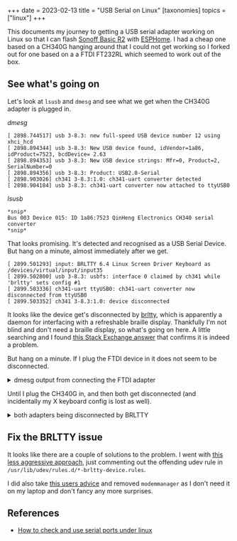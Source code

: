 +++
date = 2023-02-13
title = "USB Serial on Linux"
[taxonomies]
topics = ["linux"]
+++

This documents my journey to getting a USB serial adapter working
on Linux so that I can flash [Sonoff Basic R2](https://sonoff.tech/product/diy-smart-switches/basicr2/)
with [ESPHome](https://esphome.io/). I had a cheap one based on a CH340G
hanging around that I could not get working so I forked out for one based on 
a a FTDI FT232RL which seemed to work out of the box.

## See what's going on

Let's look at `lsusb` and `dmesg` and see what we get when the CH340G adapter is plugged in.

*dmesg*
```dmesg
[ 2898.744517] usb 3-8.3: new full-speed USB device number 12 using xhci_hcd
[ 2898.894344] usb 3-8.3: New USB device found, idVendor=1a86, idProduct=7523, bcdDevice= 2.63
[ 2898.894353] usb 3-8.3: New USB device strings: Mfr=0, Product=2, SerialNumber=0
[ 2898.894356] usb 3-8.3: Product: USB2.0-Serial
[ 2898.903026] ch341 3-8.3:1.0: ch341-uart converter detected
[ 2898.904184] usb 3-8.3: ch341-uart converter now attached to ttyUSB0
```

*lsusb*
```
*snip*
Bus 003 Device 015: ID 1a86:7523 QinHeng Electronics CH340 serial converter
*snip*
```

That looks promising. It's detected and recognised as a USB Serial Device. But hang on
a minute, almost immediately after we get.

```dmesg
[ 2899.501293] input: BRLTTY 6.4 Linux Screen Driver Keyboard as /devices/virtual/input/input35
[ 2899.502800] usb 3-8.3: usbfs: interface 0 claimed by ch341 while 'brltty' sets config #1
[ 2899.503336] ch341-uart ttyUSB0: ch341-uart converter now disconnected from ttyUSB0
[ 2899.503352] ch341 3-8.3:1.0: device disconnected
```

It looks like the device get's disconnected by [brltty](https://brltty.app/), which is apparently
a daemon for interfacing with a refreshable braille display. Thankfully I'm not blind and don't need
a braille display, so what's going on here. A little searching and I found [this
Stack Exchange answer](https://unix.stackexchange.com/a/670637) that confirms it is indeed a problem.

But hang on a minute. If I plug the FTDI device in it does not seem to be disconnected.

<details>
  <summary>dmesg output from connecting the FTDI adapter</summary>

```dmesg
[ 3205.419824] usb 3-8.3: USB disconnect, device number 12
[ 3208.506882] usb 3-8.3: new full-speed USB device number 13 using xhci_hcd
[ 3208.663598] usb 3-8.3: New USB device found, idVendor=0403, idProduct=6001, bcdDevice= 6.00
[ 3208.663608] usb 3-8.3: New USB device strings: Mfr=1, Product=2, SerialNumber=3
[ 3208.663611] usb 3-8.3: Product: FT232R USB UART
[ 3208.663613] usb 3-8.3: Manufacturer: FTDI
[ 3208.663616] usb 3-8.3: SerialNumber: AQ027NY5
[ 3208.672641] ftdi_sio 3-8.3:1.0: FTDI USB Serial Device converter detected
[ 3208.672689] usb 3-8.3: Detected FT232RL
[ 3208.673439] usb 3-8.3: FTDI USB Serial Device converter now attached to ttyUSB0
```
</details>

Until I plug the CH340G in, and then both get disconnected (and incidentally my X keyboard config is lost as well).

<details>
  <summary>both adapters being disconnected by BRLTTY</summary>

```dmesg
[ 3282.474013] input: BRLTTY 6.4 Linux Screen Driver Keyboard as /devices/virtual/input/input36
[ 3282.476515] usb 3-8.1: usbfs: interface 0 claimed by ch341 while 'brltty' sets config #1
[ 3282.477350] ch341-uart ttyUSB1: ch341-uart converter now disconnected from ttyUSB1
[ 3282.477381] ch341 3-8.1:1.0: device disconnected
[ 3283.642093] usb 3-8.3: usbfs: interface 0 claimed by ftdi_sio while 'brltty' sets config #1
[ 3283.643357] ftdi_sio ttyUSB0: FTDI USB Serial Device converter now disconnected from ttyUSB0
[ 3283.643383] ftdi_sio 3-8.3:1.0: device disconnected
```
</details>

## Fix the BRLTTY issue

It looks like there are a couple of solutions to the problem. I went with
[this less aggressive approach](https://unix.stackexchange.com/a/680547), just commenting
out the offending udev rule in `/usr/lib/udev/rules.d/*-brltty-device.rules`.

I did also take [this users advice](https://unix.stackexchange.com/questions/670636/unable-to-use-usb-dongle-based-on-usb-serial-converter-chip#comment1264526_670637)
and removed `modemmanager` as I don't need it on my laptop and don't fancy any more surprises.

## References

- [How to check and use serial ports under linux](https://www.cyberciti.biz/faq/find-out-linux-serial-ports-with-setserial/)
